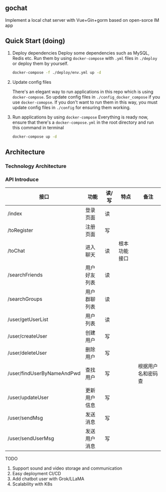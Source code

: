## gochat
Implement a local chat server with Vue+Gin+gorm based on open-sorce IM app

## Quick Start (doing)

1. Deploy dependencies
   Deploy some dependencies such as MySQL, Redis etc. Run them by using `docker-compose` with `.yml` files in `./deploy` or deploy them by yourself.

   ```sh
   docker-compose -f ./deploy/env.yml up -d
   ```

2. Update config files

   There's an elegant way to run applications in this repo which is using `docker-compose`. So update config files in `./config_docker_compose` if you use `docker-comopse`. If you don't want to run them in this way, you must update config files in `./config` for ensuring them working.

3. Run applications by using `docker-compose`
   Everything is ready now, ensure that there's a `docker-compose.yml` in the root directory and run this command in terminal

   ```sh
   docker-compose up -d
   ```
   
## Architecture

### Technology Architecture

### API Introduce

| 接口                            | 功能       | 读/写 | 特点         | 备注               |
| ------------------------------- | ---------- | ----- | ------------ | ------------------ |
| /index                          | 登录页面     | 读    |              |                    |
| /toRegister          		  | 注册页面     | 写    |              |                    |
| /toChat             		  | 进入聊天     | 读    | 根本功能接口  |                    |
| /searchFriends                  | 用户好友列表 |读      |              |                    |
| /searchGroups                   | 用户群聊列表 | 读    |             |            	   |
| /user/getUserList               | 用户列表     | 读    |              |            	   |
| /user/createUser                | 创建用户     | 写    |             |            	   |
| /user/deleteUser          	  | 删除用户     | 写    |              |            	   |
| /user/findUserByNameAndPwd      | 查找用户     | 写    |              | 根据用户名和密码查  |
| /user/updateUser                | 更新用户信息 | 写    |              |            	   |
| /user/sendMsg                   | 发送消息     | 写    |              |            	   |
| /user/sendUserMsg               | 发送用户消息  | 写    |              |            	   |

 
TODO
1. Support sound and video storage and communication
2. Easy deployment CI/CD
3. Add chatbot user with Grok/LLaMA
4. Scalability with K8s
